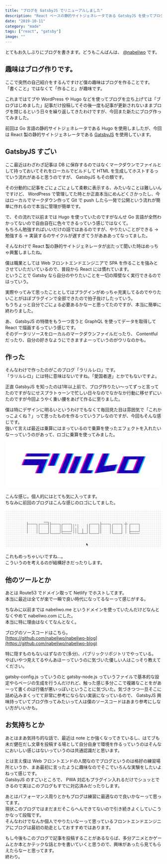 ```yaml
---
title: "ブログを GatsbyJS でリニューアルしました"
description: "React ベースの静的サイトジェネレータである GatsbyJS を使ってブログを作り直したので解説。"
date: "2019-10-11"
category: "made"
tags: ["react", "gatsby"]
image: ""
---
```


とてもお久しぶりにブログを書きます。どうもこんばんは、 [@nabeliwo](https://twitter.com/nabeliwo) です。

## 趣味はブログ作りです。

ここで突然の自己紹介をするんですけど僕の趣味はブログを作ることです。  
「書くこと」ではなくて「作ること」が趣味です。

これまではてブや WordPress や Hugo などを使ってブログを立ち上げては「ブログはじめました」記事だけ投稿してその後一度も記事が更新されないままブログを閉じるという日々を繰り返してきたわけですが、今回また新たにブログ作ってみました。

前回は Go 言語の静的サイトジェネレータである Hugo を使用しましたが、今回は React 製の静的サイトジェネレータである [GatsbyJS](https://www.gatsbyjs.org/) を使用しています。

## GatsbyJS すごい

ここ最近はわざわざ記事は DB に保存するのではなくマークダウンでファイルとして持っておいてそれをローカルでビルドして HTML を生成してホストするっていう流れがあると思うのですが、 GatsbyJS もその類です。

その分動的に記事をごにょごにょして柔軟に表示する、みたいなことは難しいんですけど、 WordPress で管理してた時とか正直本当にめんどくさかったし、今はローカルでマークダウン作って Git で push したら一発で公開という流れが簡単に作れるので本当に管理が簡単です。

で、その流れで以前までは Hugo を使っていたのですがなんせ Go 言語が全然わかってないので自由自在に色々できるっていう感じではなくて。  
もちろん勉強すればいいだけの話ではあるのですが、やりたいことができる -> 勉強する -> 実装するのサイクルが遅すぎてうがあああってなってました。

そんなわけで React 製の静的サイトジェネレータが出たって聞いた時はめっちゃ興奮しましたね。

僕は職業としては Web フロントエンドエンジニアで SPA を作ることを強みとさせていただいているので、普段から React には慣れています。  
ということで Gatsby なら自分のやりたいことを一切の障壁なく実行できるのではっていう。

実際やってみて思ったこととしてはプラグインがめっちゃ充実してるのでやりたいことがほぼプラグインで全部できたので拍子抜けしたっていう。  
もうちょっと自分でごにょる必要あるかなーと思ってたのですが、本当に簡単に終わりました。

あ、 GatsbyJS の特徴をもう一つ言うと GraphQL を使ってデータを取得して React で描画するっていう感じです。  
そのデータリソースをローカルのマークダウンファイルだったり、 Contentful だったり、自分の好きなようにできますよーっていうのがウリなのかも。

## 作った

そんなわけで作ったのがこのブログ「ラリルレロ」です。  
「ラリルレロ」には特に意味はないですね。「愛国者達」とかでもないですよ。

正直 GatsbyJS を知ったのは1年以上前で、ブログ作りたい〜ってずっと言ってたのですがなにせスプラトゥーンで忙しい日々なのでなかなか行動に移せずにいたのですが今回ようやく重い腰をあげて作るに至りました。

僕は特にデザインに明るいというわけでもなくて毎回見た目は雰囲気で「これかっこよくね？」って思ったものを作るっていうアレなのですが、今回もそんな感じです。  
強いて言えば最近は乗算にはまっているので乗算を使ったエフェクトを入れたいなーっていうのがあって、ロゴに乗算を使ってみました。

![ラリルレロ](./01.gif "ラリルレロ")

こんな感じ。個人的にはとても気に入ってます。  
ちなみに前回のブログはこんな感じのロゴにしてました。

![nabeliwo-note](./02.gif "nabeliwo-note")

これもめっちゃいいですね…。  
こういうのを考えるのが結構好きだったりします。

## 他のツールとか

あとは Route53 でドメイン取って Netlify でホストしてます。  
本当に最近は全てが楽で一瞬で良い時代になってるなーって感じがする。

ちなみに以前までは nabeliwo.me というドメインを使っていたんだけどなんとなくやめて nabeliwo.com にした。  
本当に特に理由はなくてなんとなく。

ブログのソースコードはこちら。  
[https://github.com/nabeliwo/nabeliwo-blog](https://github.com/nabeliwo/nabeliwo-blog)

特に隠すものもないはずなので(多分)、パブリックリポジトリでやっている。  
やばいやつ見えてるやんあほーっていうのに気づいた優しい人はこっそり教えてください。

gatsby-config.js っていうのと gatsby-node.js っていうファイルで基本的な設定やらページの生成を行うんだけれど、触った感じ多分ここで複雑なことをがあーって書くのは行儀が悪いっぽいということに気づいた。気づきつつ一旦そこに詰め込みまくってて非常に参考にならない実装になっているので、 GatsbyJS 興味持っていてブログ作ってみたいって人は僕のソースコードはあまり参考にしない方がいいかも。

## お気持ちとか

あとはまあ気持ち的な話で、最近は note とか強くなってきているし、はてブも未だ健在だし文章を投稿する場として自分自身で環境を作るっていうのはそんなにおいしい感じはないっていうのは共通認識だと思います。

とは言え僕は Web フロントエンドの人間なのでブログというのは格好の練習場所というか、まあ最初に言ったように趣味なのでそこでいろんな実験をしたいよねって感じです。  
GatsbyJS のすごいところで、 PWA 対応もプラグイン入れるだけでシュッとできるので実はこのブログもすでに対応済みだったりします。

あとはパフォーマンス周りとかもブログは練習に最適なので良いかなーって思ってます。  
現状このブログではまだまだそこらへんできてないので引き続きよくしていこうかなって段階です。  
そんなわけでなんか個人でやりたいなーって思っているフロントエンドエンジニアにブログは最初の助走としておすすめではあります。

もし今後もこのブログで記事を投稿することがあるならば、多分アニメとかゲームとか本とかテックな話とかを書いていくと思うので、興味があったら見てもらえたらなーと思ってます。  
終わり。
